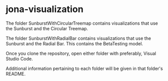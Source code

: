 # jona-visualization

The folder SunburstWithCircularTreemap contains visualizations that use the Sunburst and the Circular Treemap.

The folder SunburstWithRadialBar contains visualizations that use the Sunburst and the Radial Bar. This contains the BetaTesting model.

Once you clone the repository, open either folder with preferably, Visual Studio Code.

Additional information pertaining to each folder will be given in that folder's README.
